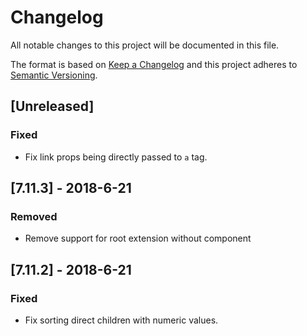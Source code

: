 # Changelog

All notable changes to this project will be documented in this file.

The format is based on [Keep a Changelog](http://keepachangelog.com/en/1.0.0/)
and this project adheres to [Semantic Versioning](http://semver.org/spec/v2.0.0.html).

## [Unreleased]
### Fixed
- Fix link props being directly passed to `a` tag.

## [7.11.3] - 2018-6-21
### Removed
- Remove support for root extension without component

## [7.11.2] - 2018-6-21
### Fixed
- Fix sorting direct children with numeric values.
